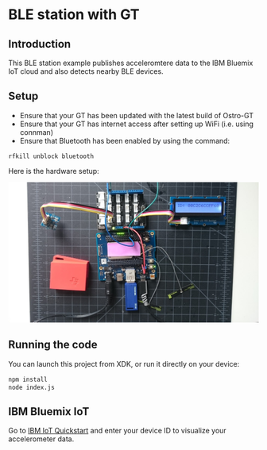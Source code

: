 # BLE station with GT

## Introduction
This BLE station example publishes acceleromtere data to the IBM Bluemix IoT cloud and also detects nearby BLE devices.

## Setup
* Ensure that your GT has been updated with the latest build of Ostro-GT
* Ensure that your GT has internet access after setting up WiFi (i.e. using connman)
* Ensure that Bluetooth has been enabled by using the command:
```
rfkill unblock bluetooth
```

Here is the hardware setup:

![GT setup](gt-setup.jpg)

## Running the code
You can launch this project from XDK, or run it directly on your device:
```
npm install
node index.js
```

## IBM Bluemix IoT
Go to [IBM IoT Quickstart](https://quickstart.internetofthings.ibmcloud.com/#/) and enter your device ID to visualize your accelerometer data.

